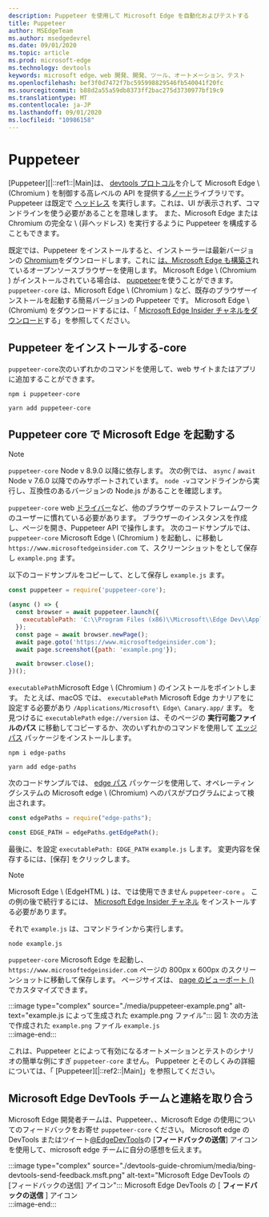 ```yaml
---
description: Puppeteer を使用して Microsoft Edge を自動化およびテストする
title: Puppeteer
author: MSEdgeTeam
ms.author: msedgedevrel
ms.date: 09/01/2020
ms.topic: article
ms.prod: microsoft-edge
ms.technology: devtools
keywords: microsoft edge、web 開発、開発、ツール、オートメーション、テスト
ms.openlocfilehash: bef3f0d7472f7bc595998829546fb540041f20fc
ms.sourcegitcommit: b88d2a55a59db8373ff2bac275d3730977bf19c9
ms.translationtype: MT
ms.contentlocale: ja-JP
ms.lasthandoff: 09/01/2020
ms.locfileid: "10986158"
---
```

# Puppeteer  

[Puppeteer][|::ref1::|Main]は、 [devtools プロトコル][GithubChromedevtoolsProtocol]を介して Microsoft Edge \ (Chromium \) を制御する高レベルの API を提供する[ノード][NodejsMain]ライブラリです。  Puppeteer は既定で [ヘッドレス][WikiHeadlessBrowser] を実行します。これは、UI が表示されず、コマンドラインを使う必要があることを意味します。  また、Microsoft Edge または Chromium の完全な \ (非ヘッドレス) を実行するように Puppeteer を構成することもできます。  

既定では、Puppeteer をインストールすると、インストーラーは最新バージョンの [Chromium][ChromiumHome]をダウンロードします。これに [は、Microsoft Edge も構築さ][MicrosoftBlogsWindowsExperience20181206]れているオープンソースブラウザーを使用します。  Microsoft Edge \ (Chromium \) がインストールされている場合は、 [puppeteer][PuppeteerApivscore]を使うことができます。  `puppeteer-core` は、Microsoft Edge \ (Chromium \) など、既存のブラウザーインストールを起動する簡易バージョンの Puppeteer です。  Microsoft Edge \ (Chromium) をダウンロードするには、「 [Microsoft Edge Insider チャネルをダウンロード][MicrosoftedgeinsiderDownload]する」を参照してください。

## Puppeteer をインストールする-core  

`puppeteer-core`次のいずれかのコマンドを使用して、web サイトまたはアプリに追加することができます。  

```shell
npm i puppeteer-core
```  

```shell
yarn add puppeteer-core
```  

## Puppeteer core で Microsoft Edge を起動する  

> [!NOTE]
> `puppeteer-core` Node v 8.9.0 以降に依存します。  次の例では、 `async` / `await` Node v 7.6.0 以降でのみサポートされています。  `node -v`コマンドラインから実行し、互換性のあるバージョンの Node.js があることを確認します。  

`puppeteer-core` web [ドライバー][WebDriverEdgehtmlMain]など、他のブラウザーのテストフレームワークのユーザーに慣れている必要があります。  ブラウザーのインスタンスを作成し、ページを開き、Puppeteer API で操作します。  次のコードサンプルでは、 `puppeteer-core` Microsoft Edge \ (Chromium \) を起動し、に移動し `https://www.microsoftedgeinsider.com` て、スクリーンショットをとして保存し `example.png` ます。  

以下のコードサンプルをコピーして、として保存し `example.js` ます。  

```javascript
const puppeteer = require('puppeteer-core');

(async () => {
  const browser = await puppeteer.launch({
    executablePath: 'C:\\Program Files (x86)\\Microsoft\\Edge Dev\\Application\\msedge.exe'
  });
  const page = await browser.newPage();
  await page.goto('https://www.microsoftedgeinsider.com');
  await page.screenshot({path: 'example.png'});

  await browser.close();
})();
```  

`executablePath`Microsoft Edge \ (Chromium \) のインストールをポイントします。  たとえば、macOS では、 `executablePath` Microsoft Edge カナリアをに設定する必要があり `/Applications/Microsoft\ Edge\ Canary.app/` ます。  を見つけるに `executablePath` `edge://version` は、そのページの **実行可能ファイルのパス** に移動してコピーするか、次のいずれかのコマンドを使用して [エッジパス][npmEdgePaths] パッケージをインストールします。  

```shell
npm i edge-paths
```  

```shell
yarn add edge-paths
```  
 
次のコードサンプルでは、 [edge パス][npmEdgePaths] パッケージを使用して、オペレーティングシステムの Microsoft edge \ (Chromium) へのパスがプログラムによって検出されます。

```javascript
const edgePaths = require("edge-paths");

const EDGE_PATH = edgePaths.getEdgePath();
```

最後に、を設定 `executablePath: EDGE_PATH` `example.js` します。  変更内容を保存するには、[保存] をクリックします。  

> [!NOTE]
> Microsoft Edge \ (EdgeHTML \) は、では使用できません `puppeteer-core` 。  この例の後で続行するには、 [Microsoft Edge Insider チャネル][MicrosoftedgeinsiderDownload] をインストールする必要があります。  

それで `example.js` は、コマンドラインから実行します。  

```shell
node example.js
```  

`puppeteer-core` Microsoft Edge を起動し、 `https://www.microsoftedgeinsider.com` ページの 800px x 600px のスクリーンショットに移動して保存します。  ページサイズは、 [page のビューポート ()][PuppeteerApipagesetviewport]でカスタマイズできます。  

:::image type="complex" source="./media/puppeteer-example.png" alt-text="example.js によって生成された example.png ファイル":::
   図 1: 次の方法で作成された `example.png` ファイル `example.js`  
:::image-end:::  

<!--  
> ##### Figure 1  
> The `example.png` file produced by `example.js`  
> ![The example.png file produced by example.js](./media/puppeteer-example.png)  
-->  

これは、Puppeteer とによって有効になるオートメーションとテストのシナリオの簡単な例にすぎ `puppeteer-core` ません。  Puppeteer とそのしくみの詳細については、「 [Puppeteer][|::ref2::|Main]」を参照してください。  

## Microsoft Edge DevTools チームと連絡を取り合う  

Microsoft Edge 開発者チームは、Puppeteer、、Microsoft Edge の使用についてのフィードバックをお寄せ `puppeteer-core` ください。  Microsoft edge の DevTools またはツイート[@EdgeDevTools][TwitterIntentTweetEdgedevtools]の [**フィードバックの送信**] アイコンを使用して、microsoft edge チームに自分の感想を伝えます。  


:::image type="complex" source="./devtools-guide-chromium/media/bing-devtools-send-feedback.msft.png" alt-text="Microsoft Edge DevTools の [フィードバックの送信] アイコン":::
   Microsoft Edge DevTools の [ **フィードバックの送信** ] アイコン  
:::image-end:::  

<!--  
> ##### Figure 2  
> The **Feedback** icon in the Microsoft Edge DevTools  
> ![The Feedback icon in the Microsoft Edge DevTools](./devtools-guide-chromium/media/devtools-feedback.png)  
-->  

<!--## See also  

*   [WebDriver (Chromium)][WebdriverChromiumMain]  
*   [WebDriver (EdgeHTML)][WebdriverEdgehtmlMain]  
*   [Chrome DevTools Protocol Viewer on GitHub][GithubChromedevtoolsProtocol]  
*   [Microsoft Edge: Making the web better through more open source collaboration on Microsoft Experience Blog][MicrosoftBlogsWindowsExperience20181206]  
*   [Download Microsoft Edge Insider Channels][MicrosoftedgeinsiderDownload]  
*   [Chromium on The Chromium Projects][ChromiumHome]  
*   [Node.js][NodejsMain]  
*   [Puppeteer][PuppeteerMain]  
*   [puppeteer vs. puppeteer-core][PuppeteerApivscore]  
*   [page.setViewport() on Puppeteer][PuppeteerApipagesetviewport]  
*   [Headless browser on Wikipedia][WikiHeadlessBrowser]  -->  

<!-- image links -->  

<!-- links -->  

[WebdriverChromiumMain]: ./webdriver-chromium.md "WebDriver (Chromium)"  
[WebdriverEdgehtmlMain]: ./webdriver.md "WebDriver (EdgeHTML)"  

[GithubChromedevtoolsProtocol]: https://chromedevtools.github.io/devtools-protocol "Chrome DevTools プロトコルビューアー |GitHub"  

[MicrosoftBlogsWindowsExperience20181206]: https://blogs.windows.com/windowsexperience/2018/12/06/microsoft-edge-making-the-web-better-through-more-open-source-collaboration "Microsoft Edge: オープンソースのコラボレーションを通じて web をより適切に作成する |Microsoft エクスペリエンスブログ"  

[MicrosoftedgeinsiderDownload]: https://www.microsoftedgeinsider.com/download "Microsoft Edge Insider チャネルをダウンロードする"  

[ChromiumHome]: https://www.chromium.org/Home "Chromium |Chromium プロジェクト"  

[NodejsMain]: https://nodejs.org "Node.js"  

[npmEdgePaths]: https://www.npmjs.com/package/edge-paths "npm |エッジパス"

[PuppeteerMain]: https://pptr.dev "Puppeteer"  
[PuppeteerApivscore]: https://pptr.dev/#?product=Puppeteer&version=v2.0.0&show=api-puppeteer-vs-puppeteer-core "puppeteer と puppeteer-core |Puppeteer"  
[PuppeteerApipagesetviewport]: https://pptr.dev/#?product=Puppeteer&version=v2.0.0&show=api-pagesetviewportviewport "ページの setViewport ポート (ビューポート) |Puppeteer"  

[TwitterIntentTweetEdgedevtools]: https://twitter.com/intent/tweet?text=@EdgeDevTools "@EdgeDevTools-投稿の投稿 |Twitter"  

[WikiHeadlessBrowser]: https://en.wikipedia.org/wiki/Headless_browser "ヘッドレスブラウザー |Wikipedia"  
